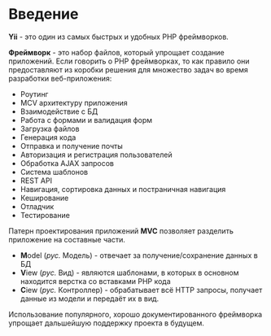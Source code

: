 # Введение

**Yii** - это один из самых быстрых и удобных PHP фреймворков.

**Фреймворк** - это набор файлов, который упрощает создание приложений. Если говорить о PHP фреймворках, то как правило они предоставляют из коробки решения для множество задач во время разработки веб-приложения:

* Роутинг
* MCV архитектуру приложения
* Взаимодействие с БД
* Работа с формами и валидация форм
* Загрузка файлов
* Генерация кода
* Отправка и получение почты
* Авторизация и регистрация пользователей
* Обработка AJAX запросов
* Система шаблонов
* REST API
* Навигация, сортировка данных и постраничная навигация
* Кеширование
* Отладчик
* Тестирование

Патерн проектирования приложений **MVC** позволяет разделить приложение на составные части.

* **M**odel (*рус.* Модель) - отвечает за получение/сохранение данных в БД
* **V**iew (*рус.* Вид) - являются шаблонами, в которых в основном находится верстка со вставками PHP кода
* **C**iew (*рус.* Контроллер) - обрабатывает всё HTTP запросы, получает данные из модели и передаёт их в вид.

Использование популярного, хорошо документированного фреймворка упрощает дальшейшую поддержку проекта в будущем.